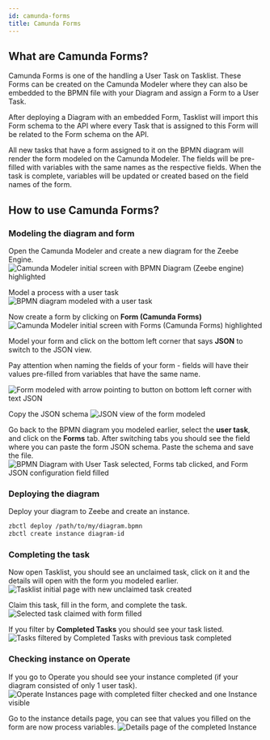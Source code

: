 ```yaml
---
id: camunda-forms
title: Camunda Forms
---
```


## What are Camunda Forms?

Camunda Forms is one of the handling a User Task on Tasklist. These Forms can be created on the Camunda Modeler where they can also be embedded to the BPMN file with your Diagram and assign a Form to a User Task.

After deploying a Diagram with an embedded Form, Tasklist will import this Form schema to the API where every Task that is assigned to this Form will be related to the Form schema on the API.

All new tasks that have a form assigned to it on the BPMN diagram will render the form modeled on the Camunda Modeler. The fields will be pre-filled with variables with the same names as the respective fields. When the task is complete, variables will be updated or created based on the field names of the form.

## How to use Camunda Forms?

### Modeling the diagram and form

Open the Camunda Modeler and create a new diagram for the Zeebe Engine.
![Camunda Modeler initial screen with BPMN Diagram (Zeebe engine) highlighted](./img/camunda-forms-1-new-zeebe-diagram.png)

Model a process with a user task
![BPMN diagram modeled with a user task](./img/camunda-forms-2-bpmn-creation.png)

Now create a form by clicking on **Form (Camunda Forms)**
![Camunda Modeler initial screen with Forms (Camunda Forms) highlighted](./img/camunda-forms-3-formjs-creation.png)

Model your form and click on the bottom left corner that says **JSON** to switch to the JSON view.

Pay attention when naming the fields of your form - fields will have their values pre-filled from variables that have the same name.

![Form modeled with arrow pointing to button on bottom left corner with text JSON](./img/camunda-forms-4-form-modeler.png)

Copy the JSON schema
![JSON view of the form modeled](./img/camunda-forms-5-form-json.png)

Go back to the BPMN diagram you modeled earlier, select the **user task**, and click on the **Forms** tab. After switching tabs you should see the field where you can paste the form JSON schema. Paste the schema and save the file.
![BPMN Diagram with User Task selected, Forms tab clicked, and Form JSON configuration field filled](./img/camunda-forms-6-set-form-json-user-task.png)

### Deploying the diagram

Deploy your diagram to Zeebe and create an instance.

```sh
zbctl deploy /path/to/my/diagram.bpmn
zbctl create instance diagram-id
```

### Completing the task

Now open Tasklist, you should see an unclaimed task, click on it and the details will open with the form you modeled earlier.
![Tasklist initial page with new unclaimed task created](./img/camunda-forms-7-task-unclaimed.png)

Claim this task, fill in the form, and complete the task.
![Selected task claimed with form filled](./img/camunda-forms-8-task-claimed-filled.png)

If you filter by **Completed Tasks** you should see your task listed.
![Tasks filtered by Completed Tasks with previous task completed](./img/camunda-forms-9-task-completed-details-tasklist.png)

### Checking instance on Operate

If you go to Operate you should see your instance completed (if your diagram consisted of only 1 user task).
![Operate Instances page with completed filter checked and one Instance visible](./img/camunda-forms-10-process-instances-page.png)

Go to the instance details page, you can see that values you filled on the form are now process variables.
![Details page of the completed Instance](./img/camunda-forms-11-process-completed-single-instance.png)
